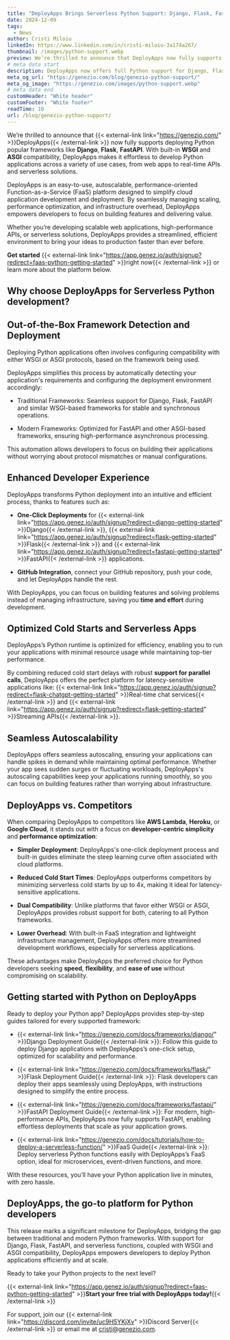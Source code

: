 ```yaml
---
title: "DeployApps Brings Serverless Python Support: Django, Flask, FastAPI, and FaaS Now Integrated"
date: 2024-12-09
tags:
  - News
author: Cristi Miloiu
linkedIn: https://www.linkedin.com/in/cristi-miloiu-3a174a267/
thumbnail: /images/python-support.webp
preview: We’re thrilled to announce that DeployApps now fully supports deploying Python popular frameworks like Django, Flask, FastAPI. With built-in WSGI and ASGI compatibility, DeployApps makes it effortless to develop Python applications across a variety of use cases, from web apps to real-time APIs and serverless solutions.
# meta data start
description: DeployApps now offers full Python support for Django, Flask, FastAPI, and Function-as-a-Service, streamlining deployments with WSGI and ASGI compatibility.
meta_og_url: "https://genezio.com/blog/genezio-python-support/"
meta_og_image: "https://genezio.com/images/python-support.webp"
# meta data end
customHeader: "White header"
customFooter: "White footer"
readTime: 10
url: /blog/genezio-python-support/
---
```


We’re thrilled to announce that {{< external-link link="https://genezio.com/" >}}DeployApps{{< /external-link >}} now fully supports deploying Python popular frameworks like **Django**, **Flask**, **FastAPI**. With built-in **WSGI** and **ASGI** compatibility, DeployApps makes it effortless to develop Python applications across a variety of use cases, from web apps to real-time APIs and serverless solutions.

DeployApps is an easy-to-use, autoscalable, performance-oriented Function-as-a-Service (FaaS) platform designed to simplify cloud application development and deployment. By seamlessly managing scaling, performance optimization, and infrastructure overhead, DeployApps empowers developers to focus on building features and delivering value.

Whether you’re developing scalable web applications, high-performance APIs, or serverless solutions, DeployApps provides a streamlined, efficient environment to bring your ideas to production faster than ever before.

**Get started** {{< external-link link="https://app.genez.io/auth/signup?redirect=faas-python-getting-started" >}}right now{{< /external-link >}} or learn more about the platform below.

## Why choose DeployApps for Serverless Python development?

## Out-of-the-Box Framework Detection and Deployment

Deploying Python applications often involves configuring compatibility with either WSGI or ASGI protocols, based on the framework being used.

DeployApps simplifies this process by automatically detecting your application's requirements and configuring the deployment environment accordingly:

- Traditional Frameworks: Seamless support for Django, Flask, FastAPI and similar WSGI-based frameworks for stable and synchronous operations.

- Modern Frameworks: Optimized for FastAPI and other ASGI-based frameworks, ensuring high-performance asynchronous processing.

This automation allows developers to focus on building their applications without worrying about protocol mismatches or manual configurations.

## Enhanced Developer Experience

DeployApps transforms Python deployment into an intuitive and efficient process, thanks to features such as:

- **One-Click Deployments** for {{< external-link link="https://app.genez.io/auth/signup?redirect=django-getting-started" >}}Django{{< /external-link >}}, {{< external-link link="https://app.genez.io/auth/signup?redirect=flask-getting-started" >}}Flask{{< /external-link >}} and {{< external-link link="https://app.genez.io/auth/signup?redirect=fastapi-getting-started" >}}FastAPI{{< /external-link >}} applications.

- **GitHub Integration**, connect your GitHub repository, push your code, and let DeployApps handle the rest.

With DeployApps, you can focus on building features and solving problems instead of managing infrastructure, saving you **time and effort** during development.

## Optimized Cold Starts and Serverless Apps

DeployApps’s Python runtime is optimized for efficiency, enabling you to run your applications with minimal resource usage while maintaining top-tier performance.

By combining reduced cold start delays with robust **support for parallel calls**, DeployApps offers the perfect platform for latency-sensitive applications like: {{< external-link link="https://app.genez.io/auth/signup?redirect=flask-chatgpt-getting-started" >}}Real-time chat services{{< /external-link >}} and {{< external-link link="https://app.genez.io/auth/signup?redirect=flask-getting-started" >}}Streaming APIs{{< /external-link >}}.

## Seamless Autoscalability

DeployApps offers seamless autoscaling, ensuring your applications can handle spikes in demand while maintaining optimal performance. Whether your app sees sudden surges or fluctuating workloads, DeployApps's autoscaling capabilities keep your applications running smoothly, so you can focus on building features rather than worrying about infrastructure.

## DeployApps vs. Competitors

When comparing DeployApps to competitors like **AWS Lambda**, **Heroku**, or **Google Cloud**, it stands out with a focus on **developer-centric simplicity** and **performance optimization**:

- **Simpler Deployment**: DeployApps's one-click deployment process and built-in guides eliminate the steep learning curve often associated with cloud platforms.

- **Reduced Cold Start Times**: DeployApps outperforms competitors by minimizing serverless cold starts by up to 4x, making it ideal for latency-sensitive applications.

- **Dual Compatibility**: Unlike platforms that favor either WSGI or ASGI, DeployApps provides robust support for both, catering to all Python frameworks.

- **Lower Overhead**: With built-in FaaS integration and lightweight infrastructure management, DeployApps offers more streamlined development workflows, especially for serverless applications.

These advantages make DeployApps the preferred choice for Python developers seeking **speed**, **flexibility**, and **ease of use** without compromising on scalability.

## Getting started with Python on DeployApps

Ready to deploy your Python app? DeployApps provides step-by-step guides tailored for every supported framework:

- {{< external-link link="https://genezio.com/docs/frameworks/django/" >}}Django Deployment Guide{{< /external-link >}}: Follow this guide to deploy Django applications with DeployApps’s one-click setup, optimized for scalability and performance.

- {{< external-link link="https://genezio.com/docs/frameworks/flask/" >}}Flask Deployment Guide{{< /external-link >}}: Flask developers can deploy their apps seamlessly using DeployApps, with instructions designed to simplify the entire process.

- {{< external-link link="https://genezio.com/docs/frameworks/fastapi/" >}}FastAPI Deployment Guide{{< /external-link >}}: For modern, high-performance APIs, DeployApps now fully supports FastAPI, enabling effortless deployments that scale as your application grows.

- {{< external-link link="https://genezio.com/docs/tutorials/how-to-deploy-a-serverless-function/" >}}FaaS Guide{{< /external-link >}}: Deploy serverless Python functions easily with DeployApps’s FaaS option, ideal for microservices, event-driven functions, and more.

With these resources, you’ll have your Python application live in minutes, with zero hassle.

## DeployApps, the go-to platform for Python developers

This release marks a significant milestone for DeployApps, bridging the gap between traditional and modern Python frameworks. With support for Django, Flask, FastAPI, and serverless functions, coupled with WSGI and ASGI compatibility, DeployApps empowers developers to deploy Python applications efficiently and at scale.

Ready to take your Python projects to the next level?

{{< external-link link="https://app.genez.io/auth/signup?redirect=faas-python-getting-started" >}}**Start your free trial with DeployApps today!**{{< /external-link >}}

For support, join our {{< external-link link="https://discord.com/invite/uc9H5YKjXv" >}}Discord Server{{< /external-link >}} or email me at cristi@genezio.com.
